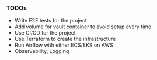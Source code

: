 ### TODOs

- Write E2E tests for the project
- Add volume for vault container to avoid setup every time
- Use CI/CD for the project
- Use Terraform to create the infrastructure
- Run Airflow with either ECS/EKS on AWS
- Observability, Logging

